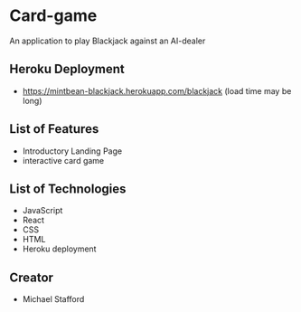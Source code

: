 # Card-game
An application to play Blackjack against an AI-dealer

## Heroku Deployment
* https://mintbean-blackjack.herokuapp.com/blackjack  (load time may be long)

## List of Features
* Introductory Landing Page
* interactive card game

## List of Technologies
  * JavaScript
  * React
  * CSS
  * HTML
  * Heroku deployment

## Creator
* Michael Stafford
